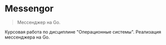 # Messengor
> Мессенджер на Go.

Курсовая работа по дисциплине "Операционные системы". Реализация мессенджера на Go.
